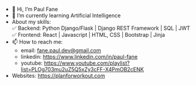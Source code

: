 - 👋 Hi, I’m Paul Fane
- 🌱 I’m currently learning Artificial Intelligence
- About my skills:  
✅️ Backend: Python Django/Flask | Django REST Framework | SQL | JWT<br>
✅️ Frontend: React | Javascript | HTML, CSS | Bootstrap | Jinja
- 📫 How to reach me:
  - email: fane.paul.dev@gmail.com
  - linkedin: https://www.linkedin.com/in/paul-fane
  - youtube: https://www.youtube.com/playlist?list=PLOg703mu2uZ5Q5xZy3cFF-X4PmOB2cENK
- Websites: https://planforworkout.com

<!---
paulgheee/paulgheee is a ✨ special ✨ repository because its `README.md` (this file) appears on your GitHub profile.
You can click the Preview link to take a look at your changes.
--->
